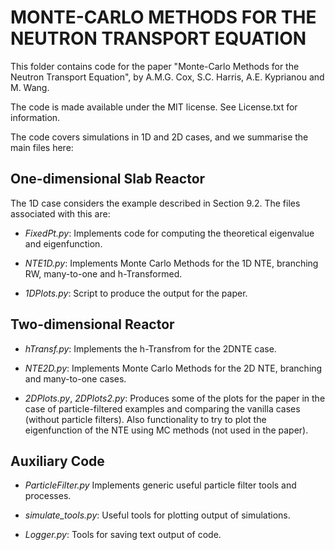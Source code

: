 # MONTE-CARLO METHODS FOR THE NEUTRON TRANSPORT EQUATION

This folder contains code for the paper "Monte-Carlo Methods for the
Neutron Transport Equation", by A.M.G. Cox, S.C. Harris,
A.E. Kyprianou and M. Wang.

The code is made available under the MIT license. See License.txt for
information.

The code covers simulations in 1D and 2D cases, and we summarise the
main files here:

## One-dimensional Slab Reactor

The 1D case considers the example described in Section 9.2. The files
associated with this are:

- *FixedPt.py*:
Implements code for computing the theoretical eigenvalue and
eigenfunction.

- *NTE1D.py*:
Implements Monte Carlo Methods for the 1D NTE, branching RW, many-to-one
and h-Transformed. 

- *1DPlots.py*:
Script to produce the output for the paper.

## Two-dimensional Reactor

- *hTransf.py*:
Implements the h-Transfrom for the 2DNTE case.

- *NTE2D.py*:
Implements Monte Carlo Methods for the 2D NTE, branching and
many-to-one cases.

- *2DPlots.py*, *2DPlots2.py*:
Produces some of the plots for the paper in the case of
particle-filtered examples and comparing the vanilla cases
(without particle filters). Also functionality to try to plot the
eigenfunction of the NTE using MC methods (not
used in the paper).


## Auxiliary Code

- *ParticleFilter.py*
Implements generic useful particle filter tools and processes.

- *simulate_tools.py*:
Useful tools for plotting output of simulations.

- *Logger.py*:
Tools for saving text output of code.

